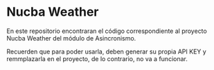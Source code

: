 
# Nucba Weather

En este repositorio encontraran el código correspondiente al proyecto Nucba Weather del módulo de Asincronismo.

Recuerden que para poder usarla, deben generar su propia API KEY y remmplazarla en el proyecto, de lo contrario, no va a funcionar.

